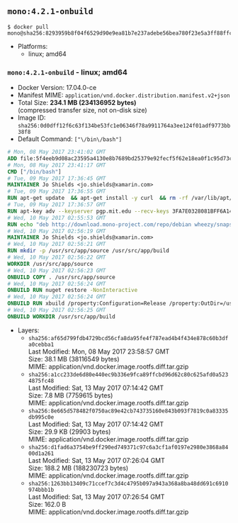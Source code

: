 ## `mono:4.2.1-onbuild`

```console
$ docker pull mono@sha256:8293959b8f04f6529d90e9ea81b7e237adebe56bea780f23e5a3ff88ffc3b7c3
```

-	Platforms:
	-	linux; amd64

### `mono:4.2.1-onbuild` - linux; amd64

-	Docker Version: 17.04.0-ce
-	Manifest MIME: `application/vnd.docker.distribution.manifest.v2+json`
-	Total Size: **234.1 MB (234136952 bytes)**  
	(compressed transfer size, not on-disk size)
-	Image ID: `sha256:0d0dff12f6c63f134be53fc1e06346f78a9911764a3ee124f01adf9773bb38f8`
-	Default Command: `["\/bin\/bash"]`

```dockerfile
# Mon, 08 May 2017 23:41:02 GMT
ADD file:5f4eeb9d08ac23595a4130e8b7689bd25379e92fecf5f62e18ea0f1c95d73c33 in / 
# Mon, 08 May 2017 23:41:17 GMT
CMD ["/bin/bash"]
# Tue, 09 May 2017 17:36:45 GMT
MAINTAINER Jo Shields <jo.shields@xamarin.com>
# Tue, 09 May 2017 17:36:55 GMT
RUN apt-get update 	&& apt-get install -y curl 	&& rm -rf /var/lib/apt/lists/*
# Tue, 09 May 2017 17:36:57 GMT
RUN apt-key adv --keyserver pgp.mit.edu --recv-keys 3FA7E0328081BFF6A14DA29AA6A19B38D3D831EF
# Wed, 10 May 2017 02:55:53 GMT
RUN echo "deb http://download.mono-project.com/repo/debian wheezy/snapshots/4.2.1.102 main" > /etc/apt/sources.list.d/mono-xamarin.list 	&& apt-get update 	&& apt-get install -y mono-devel ca-certificates-mono fsharp mono-vbnc nuget 	&& rm -rf /var/lib/apt/lists/*
# Wed, 10 May 2017 02:56:19 GMT
MAINTAINER Jo Shields <jo.shields@xamarin.com>
# Wed, 10 May 2017 02:56:21 GMT
RUN mkdir -p /usr/src/app/source /usr/src/app/build
# Wed, 10 May 2017 02:56:22 GMT
WORKDIR /usr/src/app/source
# Wed, 10 May 2017 02:56:23 GMT
ONBUILD COPY . /usr/src/app/source
# Wed, 10 May 2017 02:56:24 GMT
ONBUILD RUN nuget restore -NonInteractive
# Wed, 10 May 2017 02:56:24 GMT
ONBUILD RUN xbuild /property:Configuration=Release /property:OutDir=/usr/src/app/build/
# Wed, 10 May 2017 02:56:25 GMT
ONBUILD WORKDIR /usr/src/app/build
```

-	Layers:
	-	`sha256:af65d799fdb4729bcd56cfa8da95fe4f787ead4b4f434e878c60b3dfa0cebba1`  
		Last Modified: Mon, 08 May 2017 23:58:57 GMT  
		Size: 38.1 MB (38116549 bytes)  
		MIME: application/vnd.docker.image.rootfs.diff.tar.gzip
	-	`sha256:a1cc233de6d80e440ec9b336e9fca89ffcbd96d62c80c625afd0a5234875fc48`  
		Last Modified: Sat, 13 May 2017 07:14:42 GMT  
		Size: 7.8 MB (7759615 bytes)  
		MIME: application/vnd.docker.image.rootfs.diff.tar.gzip
	-	`sha256:8e665d578482f0750ac89e42cb743735160e843b093f7819c0a83335db995c0e`  
		Last Modified: Sat, 13 May 2017 07:14:42 GMT  
		Size: 29.9 KB (29903 bytes)  
		MIME: application/vnd.docker.image.rootfs.diff.tar.gzip
	-	`sha256:d1fad6a3754be9ff290ed749371c97c6a3cf1af0197e2980e3868a8400d1a261`  
		Last Modified: Sat, 13 May 2017 07:26:04 GMT  
		Size: 188.2 MB (188230723 bytes)  
		MIME: application/vnd.docker.image.rootfs.diff.tar.gzip
	-	`sha256:1263bb13409c71ccef7c3d4c4795b097a943a368a8ba48dd691c6910974bbb1b`  
		Last Modified: Sat, 13 May 2017 07:26:54 GMT  
		Size: 162.0 B  
		MIME: application/vnd.docker.image.rootfs.diff.tar.gzip
